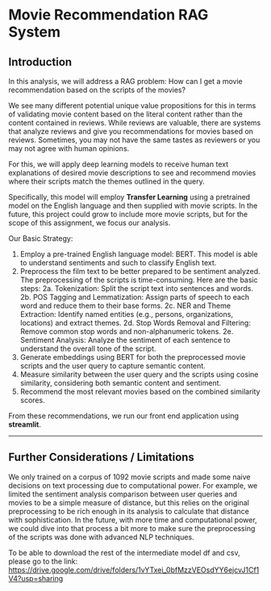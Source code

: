 # Movie Recommendation RAG System 

## Introduction

In this analysis, we will address a RAG problem: How can I get a movie recommendation based on the scripts of the movies?

We see many different potential unique value propositions for this in terms of validating movie content based on the literal content rather than the content contained in reviews. While reviews are valuable, there are systems that analyze reviews and give you recommendations for movies based on reviews. Sometimes, you may not have the same tastes as reviewers or you may not agree with human opinions.

For this, we will apply deep learning models to receive human text explanations of desired movie descriptions to see and recommend movies where their scripts match the themes outlined in the query.

Specifically, this model will employ **Transfer Learning** using a pretrained model on the English language and then supplied with movie scripts. In the future, this project could grow to include more movie scripts, but for the scope of this assignment, we focus our analysis.

Our Basic Strategy:

1. Employ a pre-trained English language model: BERT. This model is able to understand sentiments and such to classify English text.
2. Preprocess the film text to be better prepared to be sentiment analyzed. The preprocessing of the scripts is time-consuming. Here are the basic steps:
  2a. Tokenization: Split the script text into sentences and words.
  2b. POS Tagging and Lemmatization: Assign parts of speech to each word and reduce them to their base forms.
  2c. NER and Theme Extraction: Identify named entities (e.g., persons, organizations, locations) and extract themes.
  2d. Stop Words Removal and Filtering: Remove common stop words and non-alphanumeric tokens.
  2e. Sentiment Analysis: Analyze the sentiment of each sentence to understand the overall tone of the script.
3. Generate embeddings using BERT for both the preprocessed movie scripts and the user query to capture semantic content.
4. Measure similarity between the user query and the scripts using cosine similarity, considering both semantic content and sentiment.
5. Recommend the most relevant movies based on the combined similarity scores.

From these recommendations, we run our front end application using **streamlit**.

---
## Further Considerations / Limitations
We only trained on a corpus of 1092 movie scripts and made some naive decisions on text processing due to computational power. For example, we limited the sentiment analysis comparison between user queries and movies to be a simple measure of distance, but this relies on the original preprocessing to be rich enough in its analysis to calculate that distance with sophistication. In the future, with more time and computational power, we could dive into that process a bit more to make sure the preprocessing of the scripts was done with advanced NLP techniques.


To be able to download the rest of the intermediate model df and csv, please go to the link:
https://drive.google.com/drive/folders/1vYTxei_0bfMzzVEOsdYY6ejcvJ1Cf1V4?usp=sharing
